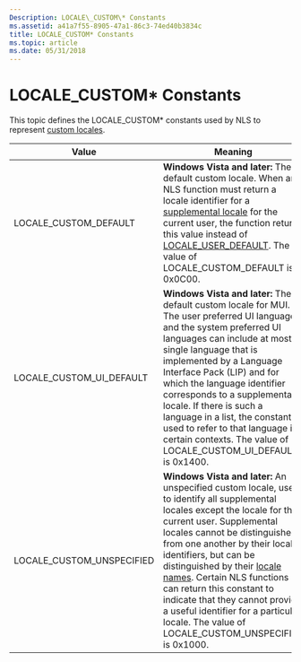 ```yaml
---
Description: LOCALE\_CUSTOM\* Constants
ms.assetid: a41a7f55-8905-47a1-86c3-74ed40b3834c
title: LOCALE_CUSTOM* Constants
ms.topic: article
ms.date: 05/31/2018
---
```


# LOCALE\_CUSTOM\* Constants

This topic defines the LOCALE\_CUSTOM\* constants used by NLS to represent [custom locales](custom-locales.md).



| Value                       | Meaning                                                                                                                                                                                                                                                                                                                                                                                                                                                                                          |
|-----------------------------|--------------------------------------------------------------------------------------------------------------------------------------------------------------------------------------------------------------------------------------------------------------------------------------------------------------------------------------------------------------------------------------------------------------------------------------------------------------------------------------------------|
| LOCALE\_CUSTOM\_DEFAULT     | **Windows Vista and later:** The default custom locale. When an NLS function must return a locale identifier for a [supplemental locale](custom-locales.md) for the current user, the function returns this value instead of [LOCALE\_USER\_DEFAULT](locale-user-default.md). The value of LOCALE\_CUSTOM\_DEFAULT is 0x0C00.                                                                                                                                                                  |
| LOCALE\_CUSTOM\_UI\_DEFAULT | **Windows Vista and later:** The default custom locale for MUI. The user preferred UI languages and the system preferred UI languages can include at most a single language that is implemented by a Language Interface Pack (LIP) and for which the language identifier corresponds to a supplemental locale. If there is such a language in a list, the constant is used to refer to that language in certain contexts. The value of LOCALE\_CUSTOM\_UI\_DEFAULT is 0x1400.                    |
| LOCALE\_CUSTOM\_UNSPECIFIED | **Windows Vista and later:** An unspecified custom locale, used to identify all supplemental locales except the locale for the current user. Supplemental locales cannot be distinguished from one another by their locale identifiers, but can be distinguished by their [locale names](locale-names.md). Certain NLS functions can return this constant to indicate that they cannot provide a useful identifier for a particular locale. The value of LOCALE\_CUSTOM\_UNSPECIFIED is 0x1000. |



 

 

 



